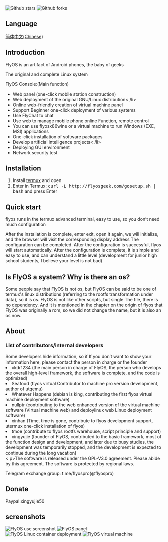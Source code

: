 <!DOCTYPE html>
<html>
 <head> 

   <img src="https://img.shields.io/github/stars/xingyujie/flyos.svg" alt="Github stars" /> 
   <img src="https://img.shields.io/github/forks/xingyujie/flyos.svg" alt="Github forks" /> 
   <h2>Language</h2>
   <a href="http://flyosgeek.com/cn.html">简体中文(Chinese)</a>
   <div class="introduction"> 
    <h2>Introduction</h2> 
    <p>FlyOS is an artifact of Android phones, the baby of geeks</p> 
    <p>The original and complete Linux system  </p>
    <p>FlyOS Console:(Main function)</p> 
    <ul> 
     <li>Web panel (one-click mobile station construction)</li> 
     <li>Web deployment of the original GNU/Linux distribution&lt; /li&gt; </li>
     <li>Online web-friendly creation of virtual machine panel</li> 
     <li>Support Beginner one-click deployment of various systems</li> 
     <li>Use FlyChat to chat</li> 
     <li>Use web to manage mobile phone online Function, remote control</li> 
     <li>You can use flyosx86wine or a virtual machine to run Windows (EXE, MSI) applications</li> 
     <li>One-click installation of software packages</li> 
     <li>Develop artificial intelligence projects&lt; /li&gt; </li>
     <li>Deploying GUI environment</li> 
     <li>Network security test</li> 
    </ul> 
   </div> 
   <div class="install"> 
    <h2>Installation</h2> 
    <ol> 
     <li>Install <a href="http://f-droid.org/en/packages/com.termux/">termux</a> and open</li> 
     <li>Enter in Termux: <kbd>curl -L http://flyosgeek.com/gosetup.sh | bash</kbd> and press Enter</li> 
    </ol> 
   </div> 
   <div class="quickstart"> 
    <h2>Quick start</h2> <p>flyos runs in the termux advanced terminal, easy to use, so you don’t need much configuration</p> <p>After the installation is complete, enter exit, open it again, we will initialize, and the browser will visit the corresponding display address The configuration can be completed. After the configuration is successful, flyos will start automatically. After the configuration is complete, it is simple and easy to use, and can understand a little level (development for junior high school students, I believe your level is not bad)</p> </h2>
   </div> 
   <div> 
    <div> 
    </div> 
    <div> 
     <h2> Is FlyOS a system? Why is there an os? </h2> 
     <p>Some people say that FlyOS is not os, but FlyOS can be said to be one of termux's linux distributions (referring to the rootfs transformation under data), so it is os. FlyOS is not like other scripts, but single The file, there is no dependency. And it is mentioned in the chapter on the origin of flyos that FlyOS was originally a rom, so we did not change the name, but it is also an os now. </p> 
    </div> 
   </div> 
   <div class="about"> 
    <h2>About</h2> 
    <h3>List of contributors/internal developers</h3> Some developers hide information, so if If you don’t want to show your information here, please contact the person in charge or the founder 
    <li>xkdr1234 (the main person in charge of FlyOS, the person who develops the overall high-level framework, the software is complete, and the code is optimized)</li> 
    <li>Seafood (flyos virtual Contributor to machine pro version development, author of utqemu)</li> 
    <li>Whatever Happens (debian is king, contributing the first flyos virtual machine deployment software)</li> 
    <li>nullptr (contributing to the web enhanced version of the virtual machine software (Virtual machine web) and deploylinux web Linux deployment software)</li> 
    <li>xinhan (Time, time is gone, contribute to flyos development support, utermux one-click installation of flyos)</li> 
    <li>tmoe (contribute to flyos rootfs warehouse, script principle and support)</li> 
    <li>xingyujie (founder of FlyOS, contributed to the basic framework, most of the function design and development, and later due to busy studies, the development was temporarily stopped, and the development is expected to continue during the long vacation)</li> &lt; p&gt;The software is released under the GPL-V3.0 agreement. Please abide by this agreement. The software is protected by regional laws.
    <p></p>
    <p>Telegram exchange group: t.me/flyospro(@flyospro)</p> 
   </div> 
   <div class="donate"> 
    <h2>Donate</h2> 
    Paypal:xingyujie50
   </div> 
   <div class="screenshot"> 
    <h2>screenshots</h2> 
    <img src="/img/screenshot.jpg" alt="FlyOS use screenshot" /> 
    <img src="/img/panel.jpg" alt="FlyOS panel" /> 
    <img src="/img/deploy.jpg" alt="FlyOS Linux container deployment  " /> 
    <img src="/img/vm1.jpg" alt="FlyOS virtual machine" /> 
   </div> 
  
  </div>
 </body>
</html>
